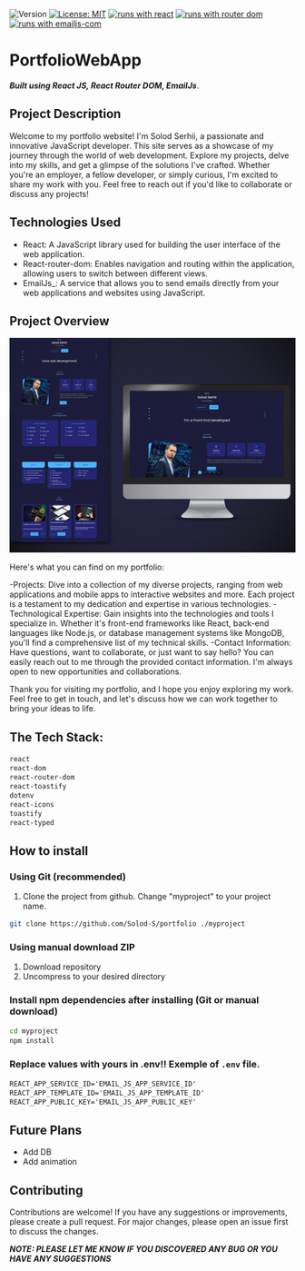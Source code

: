 ![Version](https://img.shields.io/badge/Version-1.0-blue.svg?cacheSeconds=2592000)
[![License: MIT](https://img.shields.io/badge/License-MIT-yellow.svg)](https://opensource.org/licenses/MIT)
[![runs with react](https://img.shields.io/badge/Runs%20with%20React-000.svg?style=flat-square&logo=React&labelColor=f3f3f3&logoColor=61DAFB)](https://uk.legacy.reactjs.org/)
[![runs with router dom](https://img.shields.io/badge/Runs%20with%20React_Router_Dom-000.svg?style=flat-square&logo=reactrouter&labelColor=f3f3f3&logoColor=#CA4245)](https://reactrouter.com/en/main)
[![runs with emailjs-com](https://img.shields.io/badge/Runs%20with%20Email_Js-000.svg?style=flat-square&logo=mailgun&labelColor=f3f3f3&logoColor=#FB7E11)](https://www.emailjs.com/)

# PortfolioWebApp

**_Built using React JS, React Router DOM, EmailJs_**.

## Project Description

Welcome to my portfolio website! I'm Solod Serhii, a passionate and innovative
JavaScript developer. This site serves as a showcase of my journey through the
world of web development. Explore my projects, delve into my skills, and get a
glimpse of the solutions I've crafted. Whether you're an employer, a fellow
developer, or simply curious, I'm excited to share my work with you. Feel free
to reach out if you'd like to collaborate or discuss any projects!

## Technologies Used

- React: A JavaScript library used for building the user interface of the web
  application.
- React-router-dom: Enables navigation and routing within the application,
  allowing users to switch between different views.
- EmailJs\_: A service that allows you to send emails directly from your web
  applications and websites using JavaScript.

## Project Overview

![PortfolioWebApp Demo](/public//1.jpg)

Here's what you can find on my portfolio:

-Projects: Dive into a collection of my diverse projects, ranging from web
applications and mobile apps to interactive websites and more. Each project is a
testament to my dedication and expertise in various technologies. -Technological
Expertise: Gain insights into the technologies and tools I specialize in.
Whether it's front-end frameworks like React, back-end languages like Node.js,
or database management systems like MongoDB, you'll find a comprehensive list of
my technical skills. -Contact Information: Have questions, want to collaborate,
or just want to say hello? You can easily reach out to me through the provided
contact information. I'm always open to new opportunities and collaborations.

Thank you for visiting my portfolio, and I hope you enjoy exploring my work.
Feel free to get in touch, and let's discuss how we can work together to bring
your ideas to life.

## The Tech Stack:

    react
    react-dom
    react-router-dom
    react-toastify
    dotenv
    react-icons
    toastify
    react-typed

## How to install

### Using Git (recommended)

1.  Clone the project from github. Change "myproject" to your project name.

```bash
git clone https://github.com/Solod-S/portfolio ./myproject
```

### Using manual download ZIP

1.  Download repository
2.  Uncompress to your desired directory

### Install npm dependencies after installing (Git or manual download)

```bash
cd myproject
npm install
```

### Replace values with yours in .env!! Exemple of `.env` file.

```env
REACT_APP_SERVICE_ID='EMAIL_JS_APP_SERVICE_ID'
REACT_APP_TEMPLATE_ID='EMAIL_JS_APP_TEMPLATE_ID'
REACT_APP_PUBLIC_KEY='EMAIL_JS_APP_PUBLIC_KEY'

```

## Future Plans

- Add DB
- Add animation

## Contributing

Contributions are welcome! If you have any suggestions or improvements, please
create a pull request. For major changes, please open an issue first to discuss
the changes.

**_NOTE: PLEASE LET ME KNOW IF YOU DISCOVERED ANY BUG OR YOU HAVE ANY
SUGGESTIONS_**

<!-- https://www.npmjs.com/package/react-image-gallery -->
